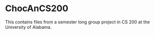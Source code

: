 # ChocAnCS200
This contains files from a semester long group project in CS 200 at the University of Alabama. 
